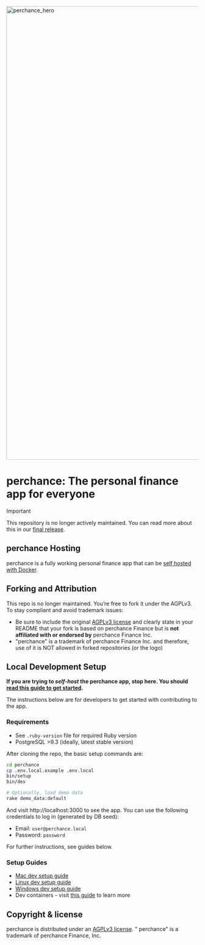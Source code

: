 
<img width="1190" alt="perchance_hero" src="https://github.com/user-attachments/assets/5ed08763-a9ee-42b2-a436-e05038fcf573" />

# perchance: The personal finance app for everyone

> [!IMPORTANT]
> This repository is no longer actively maintained. You can read more about this in our [final release](https://github.com/perchance-finance/perchance/releases/tag/v0.6.0).

## perchance Hosting

perchance is a fully working personal finance app that can be [self hosted with Docker](docs/hosting/docker.md).

## Forking and Attribution

This repo is no longer maintained. You’re free to fork it under the AGPLv3. To stay compliant and avoid trademark issues:

- Be sure to include the original [AGPLv3 license](https://github.com/perchance-finance/perchance/blob/main/LICENSE) and clearly state in your README that your fork is based on perchance Finance but is **not affiliated with or endorsed by** perchance Finance Inc.
- "perchance" is a trademark of perchance Finance Inc. and therefore, use of it is NOT allowed in forked repositories (or the logo)

## Local Development Setup

**If you are trying to _self-host_ the perchance app, stop here. You
should [read this guide to get started](docs/hosting/docker.md).**

The instructions below are for developers to get started with contributing to the app.

### Requirements

- See `.ruby-version` file for required Ruby version
- PostgreSQL >9.3 (ideally, latest stable version)

After cloning the repo, the basic setup commands are:

```sh
cd perchance
cp .env.local.example .env.local
bin/setup
bin/dev

# Optionally, load demo data
rake demo_data:default
```

And visit http://localhost:3000 to see the app. You can use the following
credentials to log in (generated by DB seed):

- Email: `user@perchance.local`
- Password: `password`

For further instructions, see guides below.

### Setup Guides

- [Mac dev setup guide](https://github.com/perchance-finance/perchance/wiki/Mac-Dev-Setup-Guide)
- [Linux dev setup guide](https://github.com/perchance-finance/perchance/wiki/Linux-Dev-Setup-Guide)
- [Windows dev setup guide](https://github.com/perchance-finance/perchance/wiki/Windows-Dev-Setup-Guide)
- Dev containers - visit [this guide](https://code.visualstudio.com/docs/devcontainers/containers) to learn more

## Copyright & license

perchance is distributed under
an [AGPLv3 license](https://github.com/perchance-finance/perchance/blob/main/LICENSE). "
perchance" is a trademark of perchance Finance, Inc.
